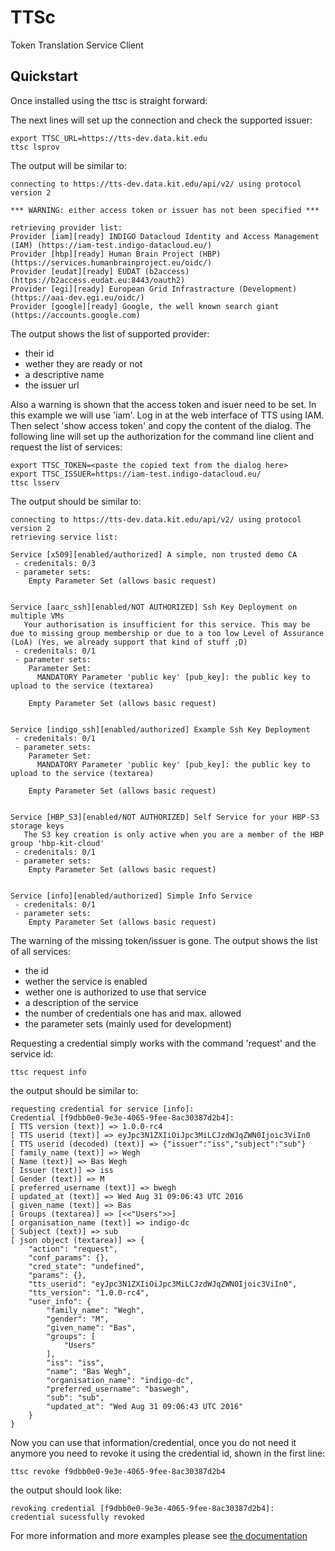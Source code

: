 # TTSc
Token Translation Service Client


## Quickstart
Once installed using the ttsc is straight forward:

The next lines will set up the connection and check the supported issuer:
```
export TTSC_URL=https://tts-dev.data.kit.edu
ttsc lsprov
```
The output will be similar to:
```
connecting to https://tts-dev.data.kit.edu/api/v2/ using protocol version 2

*** WARNING: either access token or issuer has not been specified ***

retrieving provider list:
Provider [iam][ready] INDIGO Datacloud Identity and Access Management (IAM) (https://iam-test.indigo-datacloud.eu/)
Provider [hbp][ready] Human Brain Project (HBP) (https://services.humanbrainproject.eu/oidc/)
Provider [eudat][ready] EUDAT (b2access) (https://b2access.eudat.eu:8443/oauth2)
Provider [egi][ready] European Grid Infrastracture (Development) (https://aai-dev.egi.eu/oidc/)
Provider [google][ready] Google, the well known search giant (https://accounts.google.com)
```
The output shows the list of supported provider:
 - their id
 - wether they are ready or not
 - a descriptive name
 - the issuer url

Also a warning is shown that the access token and isuer need to be set.
In this example we will use 'iam'. Log in at the web interface of TTS using IAM. Then select 'show access token' and copy the content of the dialog.
The following line will set up the authorization for the command line client and request the list of
services:
```
export TTSC_TOKEN=<paste the copied text from the dialog here>
export TTSC_ISSUER=https://iam-test.indigo-datacloud.eu/
ttsc lsserv
```
The output should be similar to:
```
connecting to https://tts-dev.data.kit.edu/api/v2/ using protocol version 2
retrieving service list:

Service [x509][enabled/authorized] A simple, non trusted demo CA
 - credenitals: 0/3
 - parameter sets:
    Empty Parameter Set (allows basic request)


Service [aarc_ssh][enabled/NOT AUTHORIZED] Ssh Key Deployment on multiple VMs
   Your authorisation is insufficient for this service. This may be due to missing group membership or due to a too low Level of Assurance (LoA) (Yes, we already support that kind of stuff ;D)
 - credenitals: 0/1
 - parameter sets:
    Parameter Set:
      MANDATORY Parameter 'public key' [pub_key]: the public key to upload to the service (textarea)

    Empty Parameter Set (allows basic request)


Service [indigo_ssh][enabled/authorized] Example Ssh Key Deployment
 - credenitals: 0/1
 - parameter sets:
    Parameter Set:
      MANDATORY Parameter 'public key' [pub_key]: the public key to upload to the service (textarea)

    Empty Parameter Set (allows basic request)


Service [HBP_S3][enabled/NOT AUTHORIZED] Self Service for your HBP-S3 storage keys
   The S3 key creation is only active when you are a member of the HBP group 'hbp-kit-cloud'
 - credenitals: 0/1
 - parameter sets:
    Empty Parameter Set (allows basic request)


Service [info][enabled/authorized] Simple Info Service
 - credenitals: 0/1
 - parameter sets:
    Empty Parameter Set (allows basic request)
```
The warning of the missing token/issuer is gone.
The output shows the list of all services:
 - the id
 - wether the service is enabled
 - wether one is authorized to use that service
 - a description of the service
 - the number of credentials one has and max. allowed
 - the parameter sets (mainly used for development)



Requesting a credential simply works with the command 'request' and the service id:
```
ttsc request info
```
the output should be similar to:
```
requesting credential for service [info]:
Credential [f9dbb0e0-9e3e-4065-9fee-8ac30387d2b4]:
[ TTS version (text)] => 1.0.0-rc4
[ TTS userid (text)] => eyJpc3N1ZXIiOiJpc3MiLCJzdWJqZWN0Ijoic3ViIn0
[ TTS userid (decoded) (text)] => {"issuer":"iss","subject":"sub"}
[ family_name (text)] => Wegh
[ Name (text)] => Bas Wegh
[ Issuer (text)] => iss
[ Gender (text)] => M
[ preferred_username (text)] => bwegh
[ updated_at (text)] => Wed Aug 31 09:06:43 UTC 2016
[ given_name (text)] => Bas
[ Groups (textarea)] => [<<"Users">>]
[ organisation_name (text)] => indigo-dc
[ Subject (text)] => sub
[ json object (textarea)] => {
    "action": "request",
    "conf_params": {},
    "cred_state": "undefined",
    "params": {},
    "tts_userid": "eyJpc3N1ZXIiOiJpc3MiLCJzdWJqZWN0Ijoic3ViIn0",
    "tts_version": "1.0.0-rc4",
    "user_info": {
        "family_name": "Wegh",
        "gender": "M",
        "given_name": "Bas",
        "groups": [
            "Users"
        ],
        "iss": "iss",
        "name": "Bas Wegh",
        "organisation_name": "indigo-dc",
        "preferred_username": "baswegh",
        "sub": "sub",
        "updated_at": "Wed Aug 31 09:06:43 UTC 2016"
    }
}

```
Now you can use that information/credential, once you do not need it anymore you need to revoke it
using the credential id, shown in the first line:
```
ttsc revoke f9dbb0e0-9e3e-4065-9fee-8ac30387d2b4
```
the output should look like:
```
revoking credential [f9dbb0e0-9e3e-4065-9fee-8ac30387d2b4]:
credential sucessfully revoked
```

For more information and more examples please see [the documentation](https://indigo-dc.gitbooks.io/token-translation-service-client-ttsc/content/)
